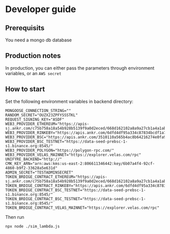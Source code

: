 # Developer guide

## Prerequisits

You need a mongo db database

## Production notes

In production, you can either pass the parameters through environment variables, or an `AWS secret`


## How to start

Set the following environment variables in backend directory:

```
MONGOOSE_CONNECTION_STRING=""
RANDOM_SECRET="OUZX23ZPFYSSSTKL"
REQUEST_SIGNING_KEY="ASDF"
WEB3_PROVIDER_ETHEREUM="https://apis-sj.ankr.com/c75b758a18a54b928b5139f9a0d2eced/668d162102a8a9a27cb1a4a1abc76cbe/eth/fast/main"
WEB3_PROVIDER_RINKEBY="https://apis.ankr.com/6dfd4df95a334c87834bcdf1a709ed29/668d162102a8a9a27cb1a4a1abc76cbe/eth/fast/rinkeby"
WEB3_PROVIDER_BSC="https://apis.ankr.com/3510110a565b4ac8b64216274e0fa9da/17d51fb5735bba322c78e521ac58c161/binance/full/main"
WEB3_PROVIDER_BSC_TESTNET="https://data-seed-prebsc-1-s1.binance.org:8545/"
WEB3_PROVIDER_POLYGON="https://polygon-rpc.com/"
WEB3_PROVIDER_VELAS_MAINNET="https://explorer.velas.com/rpc"
UNIFYRE_BACKEND="http://"
CMK_KEY_ARN="arn:aws:kms:us-east-2:806611346442:key/6b07a4f4-92cf-4860-b9f2-33628a5e631d"
ADMIN_SECRET="TESTADMINSECRET"
TOKEN_BRDIGE_CONTRACT_ETHEREUM="https://apis-sj.ankr.com/c75b758a18a54b928b5139f9a0d2eced/668d162102a8a9a27cb1a4a1abc76cbe/eth/fast/main"
TOKEN_BRDIGE_CONTRACT_RINKEBY="https://apis.ankr.com/6dfd4df95a334c87834bcdf1a709ed29/668d162102a8a9a27cb1a4a1abc76cbe/eth/fast/rinkeby"
TOKEN_BRDIGE_CONTRACT_BSC_TESTNET="https://data-seed-prebsc-1-s1.binance.org:8545/"
TOKEN_BRDIGE_CONTRACT_BSC_TESTNET="https://data-seed-prebsc-1-s1.binance.org:8545/"
TOKEN_BRDIGE_CONTRACT_VELAS_MAINNET="https://explorer.velas.com/rpc"

```

Then run

```
npx node ./sim_lambda.js
```

